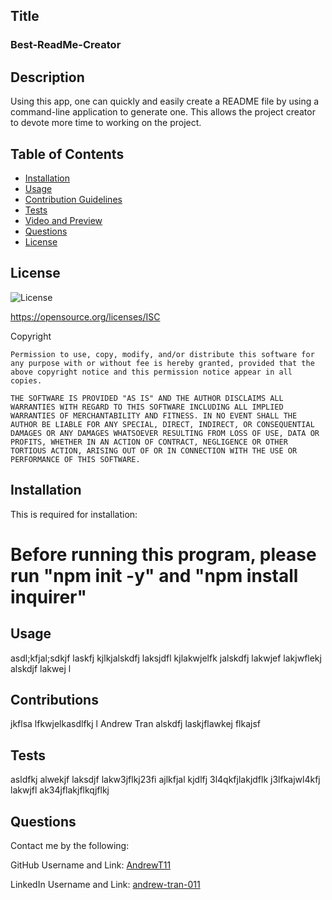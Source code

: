 ## Title 

  ### Best-ReadMe-Creator

  ## Description

  Using this app, one can quickly and easily create a README file by using a command-line application to generate one. This allows the project creator to devote more time to working on the project.

  ## Table of Contents

  - [Installation](#installation)
  - [Usage](#usage)
  - [Contribution Guidelines](#contributions )
  - [Tests](#tests)
  - [Video and Preview](#videopreview)
  - [Questions](#questions)
  - [License](#license)

  ## License
  ![License](https://img.shields.io/badge/License-ISC-brightgreen.svg)

  https://opensource.org/licenses/ISC

  Copyright <YEAR> <OWNER>

    Permission to use, copy, modify, and/or distribute this software for any purpose with or without fee is hereby granted, provided that the above copyright notice and this permission notice appear in all copies.
    
    THE SOFTWARE IS PROVIDED "AS IS" AND THE AUTHOR DISCLAIMS ALL WARRANTIES WITH REGARD TO THIS SOFTWARE INCLUDING ALL IMPLIED WARRANTIES OF MERCHANTABILITY AND FITNESS. IN NO EVENT SHALL THE AUTHOR BE LIABLE FOR ANY SPECIAL, DIRECT, INDIRECT, OR CONSEQUENTIAL DAMAGES OR ANY DAMAGES WHATSOEVER RESULTING FROM LOSS OF USE, DATA OR PROFITS, WHETHER IN AN ACTION OF CONTRACT, NEGLIGENCE OR OTHER TORTIOUS ACTION, ARISING OUT OF OR IN CONNECTION WITH THE USE OR PERFORMANCE OF THIS SOFTWARE.



  ## Installation

  This is required for installation:

  # Before running this program, please run "npm init -y" and "npm install inquirer"

  ## Usage 

  asdl;kfjal;sdkjf laskfj kjlkjalskdfj laksjdfl kjlakwjelfk jalskdfj lakwjef lakjwflekj alskdjf lakwej l

  ## Contributions
  
   jkflsa lfkwjelkasdlfkj l  Andrew Tran alskdfj laskjflawkej flkajsf

  ## Tests
  
  asldfkj alwekjf laksdjf lakw3jflkj23fi ajlkfjal kjdlfj 3l4qkfjlakjdflk j3lfkajwl4kfj lakwjfl ak34jflakjflkqjflkj


  ## Questions

  Contact me by the following:

  GitHub Username and Link: [AndrewT11](http://www.github.com/AndrewT11)

  LinkedIn Username and Link: [andrew-tran-011](http://www.linkedin.com/andrew-tran-011)
